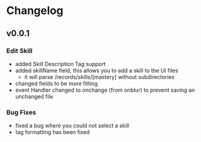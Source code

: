# Changelog #

## v0.0.1 ##
### Edit Skill ###
* added Skill Description Tag support
* added skillName field, this allows you to add a skill to the UI files
  * it will parse /records/skills/[mastery] without subdirectories
* changed fields to be more fitting
* event Handler changed to onchange (from onblur) to prevent saving an unchanged file

### Bug Fixes ###
* fixed a bug where you could not select a skill
* tag formatting has been fixed